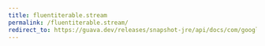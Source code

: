 ```yaml
---
title: fluentiterable.stream
permalink: /fluentiterable.stream/
redirect_to: https://guava.dev/releases/snapshot-jre/api/docs/com/google/common/collect/FluentIterable.html#stream--
---
```

